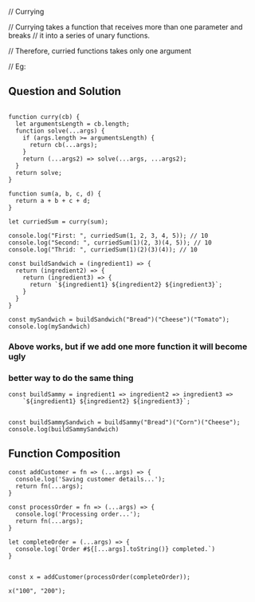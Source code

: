 // Currying 

// Currying takes a function that receives more than one parameter and breaks
// it into a series of unary functions.

// Therefore, curried functions takes only one argument

// Eg: 

## Question and Solution
```

function curry(cb) {
  let argumentsLength = cb.length;
  function solve(...args) {
    if (args.length >= argumentsLength) {
      return cb(...args);
    }
    return (...args2) => solve(...args, ...args2);
  }
  return solve;
}

function sum(a, b, c, d) {
  return a + b + c + d;
}

let curriedSum = curry(sum);

console.log("First: ", curriedSum(1, 2, 3, 4, 5)); // 10
console.log("Second: ", curriedSum(1)(2, 3)(4, 5)); // 10
console.log("Thrid: ", curriedSum(1)(2)(3)(4)); // 10

```


```
const buildSandwich = (ingredient1) => {
  return (ingredient2) => {
    return (ingredient3) => {
      return `${ingredient1} ${ingredient2} ${ingredient3}`;
    }
  }
}

const mySandwich = buildSandwich("Bread")("Cheese")("Tomato");
console.log(mySandwich)
```

### Above works, but if we add one more function it will become ugly


### better way to do the same thing
```
const buildSammy = ingredient1 => ingredient2 => ingredient3 => 
    `${ingredient1} ${ingredient2} ${ingredient3}`;


const buildSammySandwich = buildSammy("Bread")("Corn")("Cheese");
console.log(buildSammySandwich)
```



## Function Composition
```
const addCustomer = fn => (...args) => {
  console.log('Saving customer details...');
  return fn(...args);
}

const processOrder = fn => (...args) => {
  console.log('Processing order...');
  return fn(...args);
}

let completeOrder = (...args) => {
  console.log(`Order #${[...args].toString()} completed.`)
}


const x = addCustomer(processOrder(completeOrder));

x("100", "200");

```





























